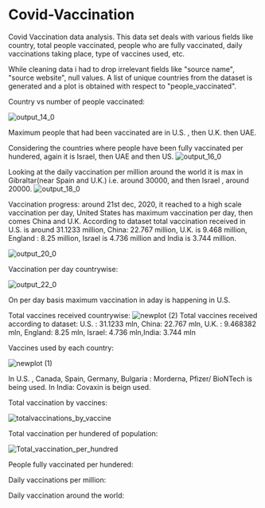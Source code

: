 # Covid-Vaccination
Covid Vaccination data analysis. This data set deals with various fields like country, total people vaccinated, people who are fully vaccinated, daily vaccinations taking place, type of vaccines used, etc.

While cleaning data i had to drop irrelevant fields like "source name", "source website", null values. A list of unique countries from the dataset is generated and a plot is obtained with respect to "people_vaccinated". 

Country vs number of people vaccinated:

![output_14_0](https://user-images.githubusercontent.com/60546284/107031400-09b6ac80-67aa-11eb-9a12-202e0744ee0c.png)

Maximum people that had been vaccinated are in U.S. , then U.K.  then UAE. 



Considering the countries where people have been fully vaccinated per hundered, again it is Israel, then UAE and then US. 
![output_16_0](https://user-images.githubusercontent.com/60546284/107031883-d294cb00-67aa-11eb-8796-b8d1501316f6.png)




Looking at the daily vaccination per million around the world it is max in Gibraltar(near Spain and U.K.) i.e. around 30000, and then Israel , around 20000.
![output_18_0](https://user-images.githubusercontent.com/60546284/107044256-f3b1e780-67bb-11eb-80e4-f680a2bf0e71.png)


Vaccination progress: around 21st dec, 2020, it reached to a high scale vaccination per day, United States has maximum vaccination per day, then comes China  and U.K. According to dataset total vaccination received in U.S. is around 31.1233 million, China: 22.767 million, U.K. is 9.468 million, England : 8.25 million, Israel is 4.736 million and India is 3.744 million.

![output_20_0](https://user-images.githubusercontent.com/60546284/107045482-75eedb80-67bd-11eb-84f2-61b93d0844f3.png)

Vaccination per day countrywise:


![output_22_0](https://user-images.githubusercontent.com/60546284/107045809-de3dbd00-67bd-11eb-84ff-d91113ce34bd.png)

On per day basis maximum vaccination in  aday is happening in U.S. 


Total vaccines received countrywise:
![newplot (2)](https://user-images.githubusercontent.com/60546284/107046413-805da500-67be-11eb-8dad-6a44fc919454.png)
Total vaccines received according to dataset: U.S. : 31.1233 mln, China: 22.767 mln, U.K. : 9.468382 mln, England: 8.25 mln, Israel: 4.736 mln,India: 3.744 mln





Vaccines used by each country: 

![newplot (1)](https://user-images.githubusercontent.com/60546284/107043168-8782b400-67ba-11eb-9565-ad4c42be4f47.png)

In U.S. , Canada, Spain, Germany, Bulgaria : Morderna, Pfizer/ BioNTech is being used. 
In India: Covaxin is beign used.


Total vaccination by vaccines:

![totalvaccinations_by_vaccine](https://user-images.githubusercontent.com/60546284/107047198-74261780-67bf-11eb-861e-6dea267a6c3e.png)





Total vaccination per hundered of population:

![Total_vaccination_per_hundred](https://user-images.githubusercontent.com/60546284/107047434-b6e7ef80-67bf-11eb-899c-071263443394.png)




People fully vaccinated per hundered:



Daily vaccinations per million:




Daily vaccination around the world:



